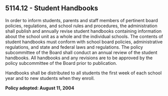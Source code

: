 ## 5114.12 - Student Handbooks

In order to inform students, parents and staff members of pertinent board policies, regulations, and school rules and procedures, the administration shall publish and annually revise student handbooks containing information about the school unit as a whole and the individual schools.  The contents of student handbooks must conform with school board policies, administrative regulations, and state and federal laws and regulations.  The policy subcommittee of the Board shall conduct an annual review of the student handbooks.  All handbooks and any revisions are to be approved by the policy subcommittee of the Board prior to publication.

Handbooks shall be distributed to all students the first week of each school year and to new students when they enroll.

**Policy adopted:  August 11, 2004**

